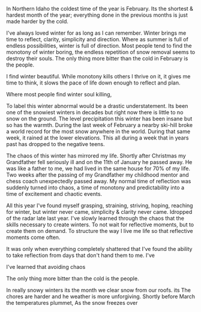 In Northern Idaho the coldest time of the year is February. Its the shortest & hardest month of the year; everything done in the previous months is just made harder by the cold.

I've always loved winter for as long as I can remember. Winter brings me time to reflect, clarity, simplicity and direction. Where as summer is full of endless possibilities, winter is full of direction. Most people tend to find the monotony of winter boring, the endless repetition of snow removal seems to destroy their souls. The only thing more bitter than the cold in February is the people. 

I find winter beautiful. While monotony kills others I thrive on it, it gives me time to think, it slows the pace of life down enough to reflect and plan. 

Where most people find winter soul killing,

To label this winter abnormal would be a drastic understatement. Its been one of the snowiest winters in decades but right now there is little to no snow on the ground. The level precipitation this winter has been insane but so has the warmth. During the last week of February a nearby ski-hill broke a world record for the most snow anywhere in the world. During that same week, it rained at the lower elevations. This all during a week that in years past has dropped to the negative teens.

The chaos of this winter has mirrored my life. Shortly after Christmas my Grandfather fell seriously ill and on the 11th of January he passed away. He was like a father to me, we had lived in the same house for 70% of my life. Two weeks after the passing of my Grandfather my childhood mentor and chess coach unexpectedly passed away. My normal time of reflection was suddenly turned into chaos, a time of monotony and predictability into a time of excitement and chaotic events.    

All this year I've found myself grasping, straining, striving, hoping, reaching for winter, but winter never came, simplicity & clarity never came. Idropped of the radar late last year. I've slowly learned through the chaos that the skills necessary to create winters. To not wait for reflective moments, but to create them on demand. To structure the way I live me life so that reflective moments come often.   


It was only when everything completely shattered that I've found the ability to take reflection from days that don't hand them to me. I've 

I've learned that avoiding chaos  
         
The only thing more bitter than the cold is the people.


In really snowy winters its the month we clear snow from our roofs. its The chores are harder and he weather is more unforgiving. 
Shortly before March the temperatures plummet, 
 As the snow freezes over
